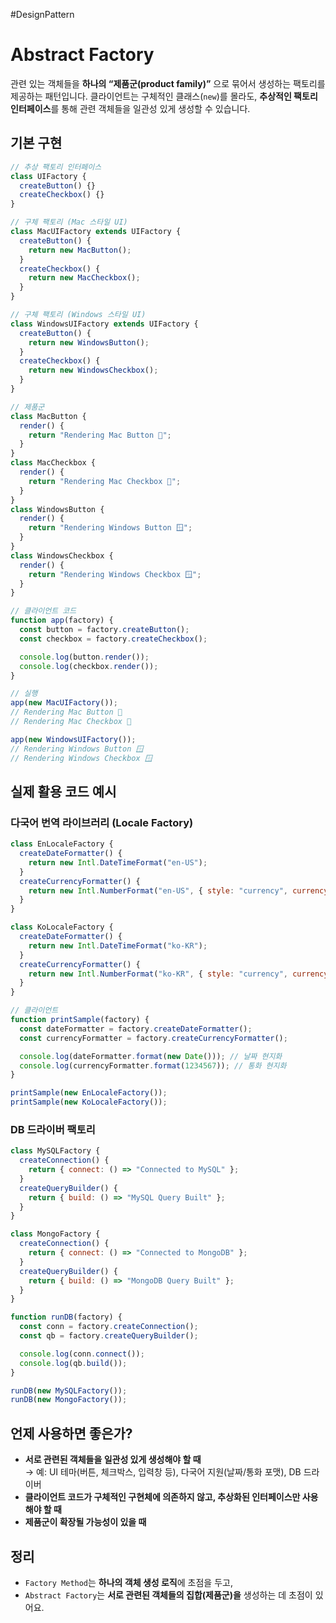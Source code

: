 #DesignPattern 

# Abstract Factory

관련 있는 객체들을 **하나의 “제품군(product family)”** 으로 묶어서 생성하는 팩토리를 제공하는 패턴입니다.
클라이언트는 구체적인 클래스(`new`)를 몰라도, **추상적인 팩토리 인터페이스**를 통해 관련 객체들을 일관성 있게 생성할 수 있습니다.

## 기본 구현

```js
// 추상 팩토리 인터페이스
class UIFactory {
  createButton() {}
  createCheckbox() {}
}

// 구체 팩토리 (Mac 스타일 UI)
class MacUIFactory extends UIFactory {
  createButton() {
    return new MacButton();
  }
  createCheckbox() {
    return new MacCheckbox();
  }
}

// 구체 팩토리 (Windows 스타일 UI)
class WindowsUIFactory extends UIFactory {
  createButton() {
    return new WindowsButton();
  }
  createCheckbox() {
    return new WindowsCheckbox();
  }
}

// 제품군
class MacButton {
  render() {
    return "Rendering Mac Button 🍎";
  }
}
class MacCheckbox {
  render() {
    return "Rendering Mac Checkbox 🍎";
  }
}
class WindowsButton {
  render() {
    return "Rendering Windows Button 🪟";
  }
}
class WindowsCheckbox {
  render() {
    return "Rendering Windows Checkbox 🪟";
  }
}

// 클라이언트 코드
function app(factory) {
  const button = factory.createButton();
  const checkbox = factory.createCheckbox();

  console.log(button.render());
  console.log(checkbox.render());
}

// 실행
app(new MacUIFactory());
// Rendering Mac Button 🍎
// Rendering Mac Checkbox 🍎

app(new WindowsUIFactory());
// Rendering Windows Button 🪟
// Rendering Windows Checkbox 🪟
```

## 실제 활용 코드 예시

### 다국어 번역 라이브러리 (Locale Factory)
```js
class EnLocaleFactory {
  createDateFormatter() {
    return new Intl.DateTimeFormat("en-US");
  }
  createCurrencyFormatter() {
    return new Intl.NumberFormat("en-US", { style: "currency", currency: "USD" });
  }
}

class KoLocaleFactory {
  createDateFormatter() {
    return new Intl.DateTimeFormat("ko-KR");
  }
  createCurrencyFormatter() {
    return new Intl.NumberFormat("ko-KR", { style: "currency", currency: "KRW" });
  }
}

// 클라이언트
function printSample(factory) {
  const dateFormatter = factory.createDateFormatter();
  const currencyFormatter = factory.createCurrencyFormatter();

  console.log(dateFormatter.format(new Date())); // 날짜 현지화
  console.log(currencyFormatter.format(1234567)); // 통화 현지화
}

printSample(new EnLocaleFactory());
printSample(new KoLocaleFactory());
```

### DB 드라이버 팩토리
```js
class MySQLFactory {
  createConnection() {
    return { connect: () => "Connected to MySQL" };
  }
  createQueryBuilder() {
    return { build: () => "MySQL Query Built" };
  }
}

class MongoFactory {
  createConnection() {
    return { connect: () => "Connected to MongoDB" };
  }
  createQueryBuilder() {
    return { build: () => "MongoDB Query Built" };
  }
}

function runDB(factory) {
  const conn = factory.createConnection();
  const qb = factory.createQueryBuilder();

  console.log(conn.connect());
  console.log(qb.build());
}

runDB(new MySQLFactory());
runDB(new MongoFactory());
```

## 언제 사용하면 좋은가?

- **서로 관련된 객체들을 일관성 있게 생성해야 할 때**  
    → 예: UI 테마(버튼, 체크박스, 입력창 등), 다국어 지원(날짜/통화 포맷), DB 드라이버
- **클라이언트 코드가 구체적인 구현체에 의존하지 않고, 추상화된 인터페이스만 사용해야 할 때**
- **제품군이 확장될 가능성이 있을 때**

## 정리

- `Factory Method`는 **하나의 객체 생성 로직**에 초점을 두고,
- `Abstract Factory`는 **서로 관련된 객체들의 집합(제품군)을** 생성하는 데 초점이 있어요.